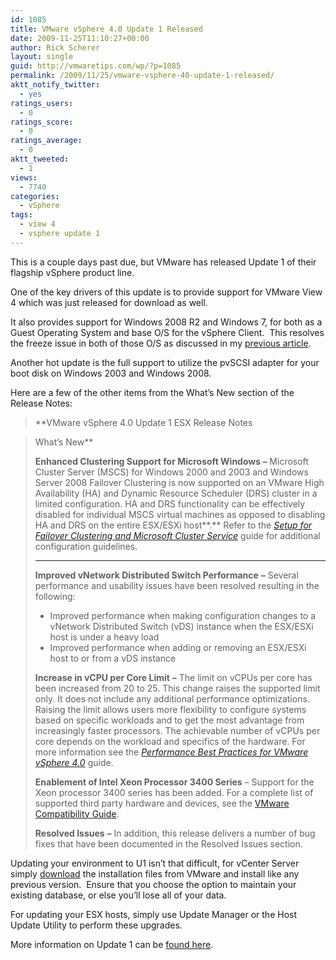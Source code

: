 ```yaml
---
id: 1085
title: VMware vSphere 4.0 Update 1 Released
date: 2009-11-25T11:10:27+00:00
author: Rick Scherer
layout: single
guid: http://vmwaretips.com/wp/?p=1085
permalink: /2009/11/25/vmware-vsphere-40-update-1-released/
aktt_notify_twitter:
  - yes
ratings_users:
  - 0
ratings_score:
  - 0
ratings_average:
  - 0
aktt_tweeted:
  - 1
views:
  - 7740
categories:
  - vSphere
tags:
  - view 4
  - vsphere update 1
---
```

This is a couple days past due, but VMware has released Update 1 of their flagship vSphere product line.

One of the key drivers of this update is to provide support for VMware View 4 which was just released for download as well.

It also provides support for Windows 2008 R2 and Windows 7, for both as a Guest Operating System and base O/S for the vSphere Client.  This resolves the freeze issue in both of those O/S as discussed in my <a href="http://vmwaretips.com/wp/2009/11/25/windows-2008-r2-and-windows-7-freeze-on-vmware-vsphere-4/" target="_blank">previous article</a>.

Another hot update is the full support to utilize the pvSCSI adapter for your boot disk on Windows 2003 and Windows 2008.

Here are a few of the other items from the What&#8217;s New section of the Release Notes:

> **VMware vSphere 4.0 Update 1 ESX Release Notes
  
> What&#8217;s New**
> 
> **Enhanced Clustering Support for Microsoft Windows –** Microsoft Cluster Server (MSCS) for Windows 2000 and 2003 and Windows Server 2008 Failover Clustering is now supported on an VMware High Availability (HA) and Dynamic Resource Scheduler (DRS) cluster in a limited configuration. HA and DRS functionality can be effectively disabled for individual MSCS virtual machines as opposed to disabling HA and DRS on the entire ESX/ESXi host**.** Refer to the _<a href="http://www.vmware.com/pdf/vsphere4/r40_u1/vsp_40_u1_mscs.pdf" target="_blank">Setup for Failover Clustering and Microsoft Cluster Service</a>_ guide for additional configuration guidelines.
> 
> ****
> 
> **Improved vNetwork Distributed Switch Performance** **–** Several performance and usability issues have been resolved resulting in the following:
> 
>   * Improved performance when making configuration changes to a vNetwork Distributed Switch (vDS) instance when the ESX/ESXi host is under a heavy load
>   * Improved performance when adding or removing an ESX/ESXi host to or from a vDS instance
> 
> **Increase in vCPU per Core Limit** **–** The limit on vCPUs per core has been increased from 20 to 25. This change raises the supported limit only. It does not include any additional performance optimizations. Raising the limit allows users more flexibility to configure systems based on specific workloads and to get the most advantage from increasingly faster processors. The achievable number of vCPUs per core depends on the workload and specifics of the hardware. For more information see the _<a href="http://www.vmware.com/pdf/Perf_Best_Practices_vSphere4.0.pdf" target="_blank">Performance Best Practices for VMware vSphere 4.0</a>_ guide.
> 
> **Enablement of Intel Xeon Processor 3400 Series** – Support for the Xeon processor 3400 series has been added. For a complete list of supported third party hardware and devices, see the <a href="http://www.vmware.com/resources/compatibility/search.php" target="_blank">VMware Compatibility Guide</a>.
> 
> **Resolved Issues** **–** In addition, this release delivers a number of bug fixes that have been documented in the Resolved Issues section.

Updating your environment to U1 isn&#8217;t that difficult, for vCenter Server simply <a href="http://downloads.vmware.com/d/info/datacenter_downloads/vmware_vsphere_4/4" target="_blank">download</a> the installation files from VMware and install like any previous version.  Ensure that you choose the option to maintain your existing database, or else you&#8217;ll lose all of your data.

For updating your ESX hosts, simply use Update Manager or the Host Update Utility to perform these upgrades.

More information on Update 1 can be <a href="http://www.vmware.com/support/vsphere4/doc/vsp_esx40_u1_rel_notes.html" target="_blank">found here</a>.